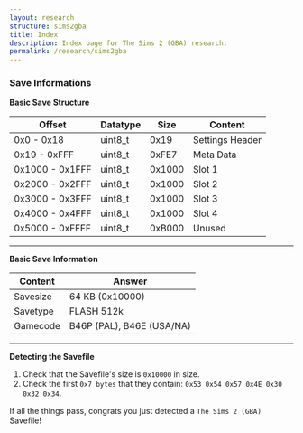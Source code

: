 ```yaml
---
layout: research
structure: sims2gba
title: Index
description: Index page for The Sims 2 (GBA) research.
permalink: /research/sims2gba
---
```


### Save Informations

**Basic Save Structure**

| Offset          | Datatype | Size   | Content         |
| --------------- | -------- | ------ | --------------- |
| 0x0 - 0x18      | uint8_t  | 0x19   | Settings Header |
| 0x19 - 0xFFF    | uint8_t  | 0xFE7  | Meta Data       |
| 0x1000 - 0x1FFF | uint8_t  | 0x1000 | Slot 1          |
| 0x2000 - 0x2FFF | uint8_t  | 0x1000 | Slot 2          |
| 0x3000 - 0x3FFF | uint8_t  | 0x1000 | Slot 3          |
| 0x4000 - 0x4FFF | uint8_t  | 0x1000 | Slot 4          |
| 0x5000 - 0xFFFF | uint8_t  | 0xB000 | Unused          |

<hr>

**Basic Save Information**

| Content  | Answer                                               |
| -------- | ---------------------------------------------------- |
| Savesize | 64 KB (0x10000)                                      |
| Savetype | FLASH 512k                                           |
| Gamecode | B46P (PAL), B46E (USA/NA)                            |

<hr>


**Detecting the Savefile**
1. Check that the Savefile's size is `0x10000` in size.
2. Check the first `0x7 bytes` that they contain: `0x53 0x54 0x57 0x4E 0x30 0x32 0x34`.

If all the things pass, congrats you just detected a `The Sims 2 (GBA)` Savefile!